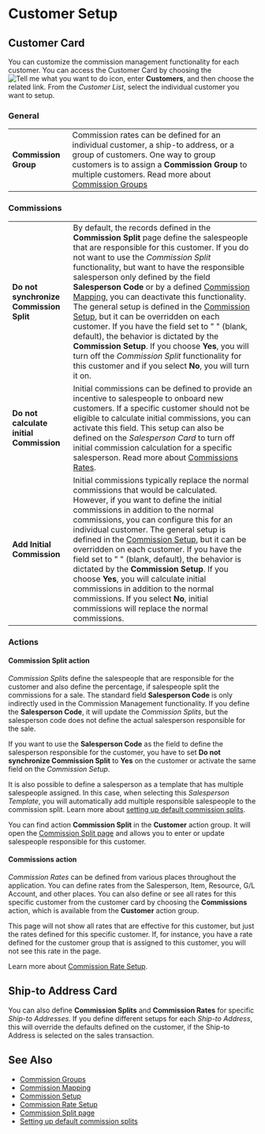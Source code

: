 # Customer Setup

## Customer Card

You can customize the commission management functionality for each customer. You can access the Customer Card by choosing the ![Tell me what you want to do](/images/magnifying-glass.gif) icon, enter **Customers**, and then choose the related link. From the *Customer List*, select the individual customer you want to setup.

### General

|                      |                                                                                                                                     |
|----------------------|-------------------------------------------------------------------------------------------------------------------------------------|
| **Commission Group** | Commission rates can be defined for an individual customer, a ship-to address, or a group of customers. One way to group customers is to assign a **Commission Group** to multiple customers. Read more about [Commission Groups](page-commission-group.md) |

### Commissions

|                                         |                                                                                                                  |
|-----------------------------------------|------------------------------------------------------------------------------------------------------------------|
| **Do not synchronize Commission Split** | By default, the records defined in the **Commission Split** page define the salespeople that are responsible for this customer. If you do not want to use the *Commission Split* functionality, but want to have the responsible salesperson only defined by the field **Salesperson Code** or by a defined [Commission Mapping](page-commission-split-mapping.md), you can deactivate this functionality. The general setup is defined in the [Commission Setup](commission-setup.md), but it can be overridden on each customer. If you have the field set to " " (blank, default), the behavior is dictated by the **Commission Setup**. If you choose **Yes**, you will turn off the *Commission Split* functionality for this customer and if you select **No**, you will turn it on. |
| **Do not calculate initial Commission** | Initial commissions can be defined to provide an incentive to salespeople to onboard new customers. If a specific customer should not be eligible to calculate initial commissions, you can activate this field. This setup can also be defined on the *Salesperson Card* to turn off initial commission calculation for a specific salesperson. Read more about [Commissions Rates](commission-rate-setup.md). |
| **Add Initial Commission**              | Initial commissions typically replace the normal commissions that would be calculated. However, if you want to define the initial commissions in addition to the normal commissions, you can configure this for an individual customer. The general setup is defined in the [Commission Setup](commission-setup.md), but it can be overridden on each customer. If you have the field set to " " (blank, default), the behavior is dictated by the **Commission Setup**. If you choose **Yes**, you will calculate initial commissions in addition to the normal commissions. If you select **No**, initial commissions will replace the normal commissions. |

### Actions

#### Commission Split action

*Commission Splits* define the salespeople that are responsible for the customer and also define the percentage, if salespeople split the commissions for a sale. The standard field **Salesperson Code** is only indirectly used in the Commission Management functionality. If you define the **Salesperson Code**, it will update the *Commission Splits*, but the salesperson code does not define the actual salesperson responsible for the sale.

If you want to use the **Salesperson Code** as the field to define the salesperson responsible for the customer, you have to set **Do not synchronize Commission Split** to **Yes** on the customer or activate the same field on the *Commission Setup*.

It is also possible to define a salesperson as a template that has multiple salespeople assigned. In this case, when selecting this *Salesperson Template*, you will automatically add multiple responsible salespeople to the commission split. Learn more about [setting up default commission splits](how-to-setup-default-commission-splits.md).

You can find action **Commission Split** in the **Customer** action group. It will open the [Commission Split page](page-commission-salesperson-split.md) and allows you to enter or update salespeople responsible for this customer.

#### Commissions action

*Commission Rates* can be defined from various places throughout the application. You can define rates from the Salesperson, Item, Resource, G/L Account, and other places. You can also define or see all rates for this specific customer from the customer card by choosing the **Commissions** action, which is available from the **Customer** action group.

This page will not show all rates that are effective for this customer, but just the rates defined for this specific customer. If, for instance, you have a rate defined for the customer group that is assigned to this customer, you will not see this rate in the page.

Learn more about [Commission Rate Setup](commission-rate-setup.md).

## Ship-to Address Card

You can also define **Commission Splits** and **Commission Rates** for specific *Ship-to Addresses*. If you define different setups for each *Ship-to Address*, this will override the defaults defined on the customer, if the Ship-to Address is selected on the sales transaction.

## See Also

- [Commission Groups](page-commission-group.md)
- [Commission Mapping](page-commission-split-mapping.md)
- [Commission Setup](commission-setup.md)
- [Commission Rate Setup](commission-rate-setup.md)
- [Commission Split page](page-commission-salesperson-split.md)
- [Setting up default commission splits](how-to-setup-default-commission-splits.md)
